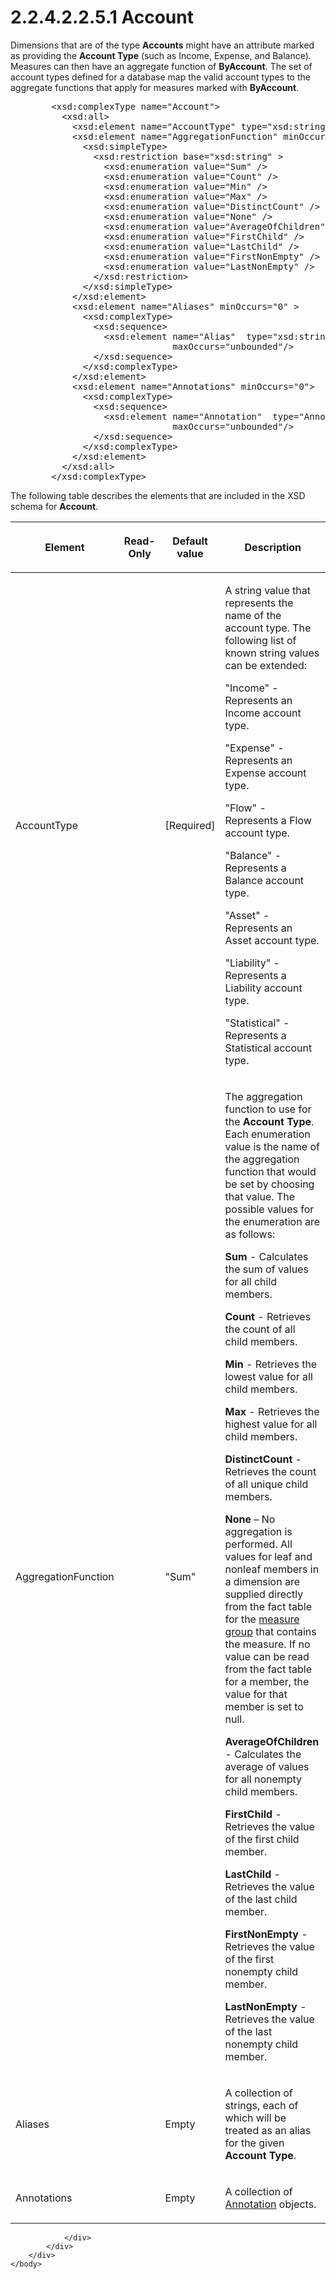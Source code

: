 <html dir="LTR" xmlns:mshelp="http://msdn.microsoft.com/mshelp" xmlns:ddue="http://ddue.schemas.microsoft.com/authoring/2003/5" xmlns:xlink="http://www.w3.org/1999/xlink" xmlns:tool="http://www.microsoft.com/tooltip">
    <head>
        <meta http-equiv="Content-Type" content="text/html; CHARSET=utf-8"></meta>
        <meta name="save" content="history"></meta>
        <title>2.2.4.2.2.5.1 Account</title>
        <xml>
            <mshelp:toctitle title="2.2.4.2.2.5.1 Account"></mshelp:toctitle>
            <mshelp:rltitle title="[MS-SSAS]: Account"></mshelp:rltitle>
            <mshelp:keyword index="A" term="5406a7fe-42a4-43bc-8dfd-05a03017f405"></mshelp:keyword>
            <mshelp:attr name="DCSext.ContentType" value="open specification"></mshelp:attr>
            <mshelp:attr name="AssetID" value="5406a7fe-42a4-43bc-8dfd-05a03017f405"></mshelp:attr>
            <mshelp:attr name="TopicType" value="kbRef"></mshelp:attr>
            <mshelp:attr name="DCSext.Title" value="[MS-SSAS]: Account" />
        </xml>
    </head>
    <body>
        <div id="header">
            <h1 class="heading">2.2.4.2.2.5.1 Account</h1>
        </div>
        <div id="mainSection">
            <div id="mainBody">
                <div id="allHistory" class="saveHistory"></div>
                <div id="sectionSection0" class="section" name="collapseableSection">
                    

<p>Dimensions that are of the type <b>Accounts</b> might have
an attribute marked as providing the <b>Account Type</b> (such as Income,
Expense, and Balance). Measures can then have an aggregate function of <b>ByAccount</b>.
The set of account types defined for a database map the valid account types to
the aggregate functions that apply for measures marked with <b>ByAccount</b>.</p>

<dl>
<dd>
<div><pre>   &lt;xsd:complexType name=&quot;Account&quot;&gt;
     &lt;xsd:all&gt;
       &lt;xsd:element name=&quot;AccountType&quot; type=&quot;xsd:string&quot; /&gt;
       &lt;xsd:element name=&quot;AggregationFunction&quot; minOccurs=&quot;0&quot;&gt;
         &lt;xsd:simpleType&gt;
           &lt;xsd:restriction base=&quot;xsd:string&quot; &gt;
             &lt;xsd:enumeration value=&quot;Sum&quot; /&gt;
             &lt;xsd:enumeration value=&quot;Count&quot; /&gt;
             &lt;xsd:enumeration value=&quot;Min&quot; /&gt;
             &lt;xsd:enumeration value=&quot;Max&quot; /&gt;
             &lt;xsd:enumeration value=&quot;DistinctCount&quot; /&gt;
             &lt;xsd:enumeration value=&quot;None&quot; /&gt;
             &lt;xsd:enumeration value=&quot;AverageOfChildren&quot; /&gt;
             &lt;xsd:enumeration value=&quot;FirstChild&quot; /&gt;
             &lt;xsd:enumeration value=&quot;LastChild&quot; /&gt;
             &lt;xsd:enumeration value=&quot;FirstNonEmpty&quot; /&gt;
             &lt;xsd:enumeration value=&quot;LastNonEmpty&quot; /&gt;
           &lt;/xsd:restriction&gt;
         &lt;/xsd:simpleType&gt;
       &lt;/xsd:element&gt;
       &lt;xsd:element name=&quot;Aliases&quot; minOccurs=&quot;0&quot; &gt;
         &lt;xsd:complexType&gt;
           &lt;xsd:sequence&gt;
             &lt;xsd:element name=&quot;Alias&quot;  type=&quot;xsd:string&quot; minOccurs=&quot;0&quot;
                          maxOccurs=&quot;unbounded&quot;/&gt;
           &lt;/xsd:sequence&gt;
         &lt;/xsd:complexType&gt;
       &lt;/xsd:element&gt;
       &lt;xsd:element name=&quot;Annotations&quot; minOccurs=&quot;0&quot;&gt;
         &lt;xsd:complexType&gt;
           &lt;xsd:sequence&gt;
             &lt;xsd:element name=&quot;Annotation&quot;  type=&quot;Annotation&quot; minOccurs=&quot;0&quot;
                          maxOccurs=&quot;unbounded&quot;/&gt;
           &lt;/xsd:sequence&gt;
         &lt;/xsd:complexType&gt;
       &lt;/xsd:element&gt;
     &lt;/xsd:all&gt;
   &lt;/xsd:complexType&gt;
</pre></div>
</dd></dl>

<p>The following table describes the elements that are included
in the XSD schema for <b>Account</b>.</p>

<table>
 <thead>
  <tr>
   <th>
   <p>Element</p>
   </th>
   <th>
   <p>Read-Only</p>
   </th>
   <th>
   <p>Default value</p>
   </th>
   <th>
   <p>Description</p>
   </th>
  </tr>
 </thead>
 <tr>
  <td>
  <p>AccountType</p>
  </td>
  <td>
  <p> </p>
  </td>
  <td>
  <p>[Required]</p>
  </td>
  <td>
  <p>A string value that represents the name of the account
  type. The following list of known string values can be extended:</p>
  <p>&quot;Income&quot; - Represents an Income account
  type.</p>
  <p>&quot;Expense&quot; - Represents an Expense account
  type.</p>
  <p>&quot;Flow&quot; - Represents a Flow account type.</p>
  <p>&quot;Balance&quot; - Represents a Balance account
  type.</p>
  <p>&quot;Asset&quot; - Represents an Asset account type.</p>
  <p>&quot;Liability&quot; - Represents a Liability account
  type.</p>
  <p>&quot;Statistical&quot; - Represents a Statistical
  account type.</p>
  </td>
 </tr>
 <tr>
  <td>
  <p>AggregationFunction</p>
  </td>
  <td>
  <p> </p>
  </td>
  <td>
  <p>&quot;Sum&quot;</p>
  </td>
  <td>
  <p>The aggregation function to use for the <b>Account
  Type</b>. Each enumeration value is the name of the aggregation function that
  would be set by choosing that value. The possible values for the enumeration
  are as follows:</p>
  <p><b>Sum</b> - Calculates the sum of values for all
  child members. </p>
  <p><b>Count</b> - Retrieves the count of all child
  members.</p>
  <p><b>Min</b> - Retrieves the lowest value for all child
  members.</p>
  <p><b>Max</b> - Retrieves the highest value for all child
  members.</p>
  <p><b>DistinctCount</b> - Retrieves the count of all
  unique child members.</p>
  <p><b>None</b> – No aggregation is performed. All values
  for leaf and nonleaf members in a dimension are supplied directly from the
  fact table for the <a href="8676f5ce-62d4-4244-a326-634bfed4aba4.md#gt_1f51f60a-8a0f-4b0d-9e7e-80cbd596e164">measure
  group</a> that contains the measure. If no value can be read from the fact
  table for a member, the value for that member is set to null.</p>
  <p><b>AverageOfChildren</b> - Calculates the average of
  values for all nonempty child members.</p>
  <p><b>FirstChild</b> - Retrieves the value of the first
  child member.</p>
  <p><b>LastChild</b> - Retrieves the value of the last
  child member.</p>
  <p><b>FirstNonEmpty</b> - Retrieves the value of the
  first nonempty child member.</p>
  <p><b>LastNonEmpty</b> - Retrieves the value of the last
  nonempty child member.</p>
  </td>
 </tr>
 <tr>
  <td>
  <p>Aliases</p>
  </td>
  <td>
  <p> </p>
  </td>
  <td>
  <p>Empty</p>
  </td>
  <td>
  <p>A collection of strings, each of which will be treated
  as an alias for the given <b>Account Type</b>.</p>
  </td>
 </tr>
 <tr>
  <td>
  <p>Annotations</p>
  </td>
  <td>
  <p> </p>
  </td>
  <td>
  <p>Empty</p>
  </td>
  <td>
  <p>A collection of <a href="f660115e-7c55-4ee3-af55-75939f9a9b3b.md">Annotation</a> objects.</p>
  </td>
 </tr>
</table>

<p> </p>


                </div>
            </div>
        </div>
    </body>
</html>